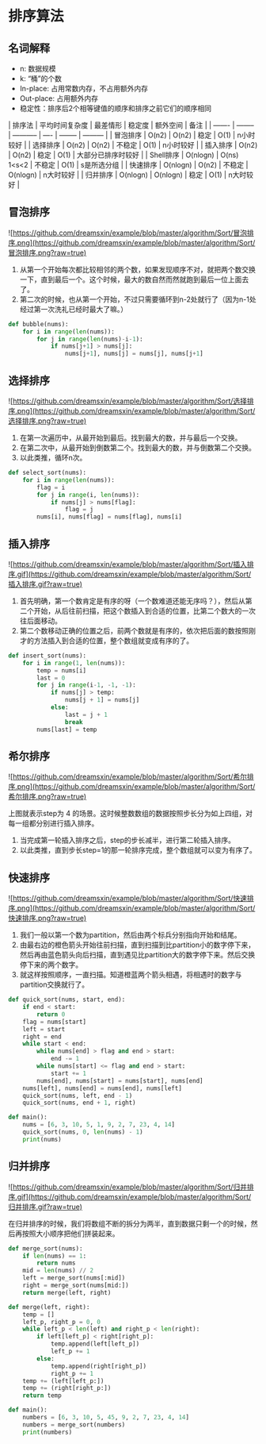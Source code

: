 # 排序算法

## 名词解释

- n: 数据规模
- k: “桶”的个数
- In-place: 占用常数内存，不占用额外内存
- Out-place: 占用额外内存
- 稳定性：排序后2个相等键值的顺序和排序之前它们的顺序相同

| 排序法 | 平均时间复杂度 | 最差情形 | 稳定度 | 额外空间 | 备注 |
| ——- | ——– | ———– | —- | ——– | ——— |
| 冒泡排序 | O(n2) | O(n2) | 稳定 | O(1) | n小时较好 |
| 选择排序 | O(n2) | O(n2) | 不稳定 | O(1) | n小时较好 |
| 插入排序 | O(n2) | O(n2) | 稳定 | O(1) | 大部分已排序时较好 |
| Shell排序 | O(nlogn) | O(ns) 1<s<2 | 不稳定 | O(1) | s是所选分组 |
| 快速排序 | O(nlogn) | O(n2) | 不稳定 | O(nlogn) | n大时较好 |
| 归并排序 | O(nlogn) | O(nlogn) | 稳定 | O(1) | n大时较好 |

## 冒泡排序

![https://github.com/dreamsxin/example/blob/master/algorithm/Sort/冒泡排序.png](https://github.com/dreamsxin/example/blob/master/algorithm/Sort/冒泡排序.png?raw=true)


1. 从第一个开始每次都比较相邻的两个数，如果发现顺序不对，就把两个数交换一下，直到最后一个。这个时候，最大的数自然而然就跑到最后一位上面去了。
2. 第二次的时候，也从第一个开始，不过只需要循环到n-2处就行了（因为n-1处经过第一次洗礼已经时最大了嘛。）

```python
def bubble(nums):
    for i in range(len(nums)):
        for j in range(len(nums)-i-1):
            if nums[j+1] > nums[j]:
                nums[j+1], nums[j] = nums[j], nums[j+1]
```

## 选择排序

![https://github.com/dreamsxin/example/blob/master/algorithm/Sort/选择排序.png](https://github.com/dreamsxin/example/blob/master/algorithm/Sort/选择排序.png?raw=true)

1. 在第一次遍历中，从最开始到最后。找到最大的数，并与最后一个交换。
2. 在第二次中，从最开始到倒数第二个。找到最大的数，并与倒数第二个交换。
3. 以此类推，循环n次。

```python
def select_sort(nums):
    for i in range(len(nums)):
        flag = i
        for j in range(i, len(nums)):
            if nums[j] > nums[flag]:
                flag = j
        nums[i], nums[flag] = nums[flag], nums[i]
```

## 插入排序

![https://github.com/dreamsxin/example/blob/master/algorithm/Sort/插入排序.gif](https://github.com/dreamsxin/example/blob/master/algorithm/Sort/插入排序.gif?raw=true)


1. 首先明确，第一个数肯定是有序的呀（一个数难道还能无序吗？），然后从第二个开始，从后往前扫描，把这个数插入到合适的位置，比第二个数大的一次往后面移动。
2. 第二个数移动正确的位置之后，前两个数就是有序的，依次把后面的数按照刚才的方法插入到合适的位置，整个数组就变成有序的了。

```python
def insert_sort(nums):
    for i in range(1, len(nums)):
        temp = nums[i]
        last = 0
        for j in range(i-1, -1, -1):
            if nums[j] > temp:
                nums[j + 1] = nums[j]
            else:
                last = j + 1
                break
        nums[last] = temp
```

## 希尔排序

![https://github.com/dreamsxin/example/blob/master/algorithm/Sort/希尔排序.png](https://github.com/dreamsxin/example/blob/master/algorithm/Sort/希尔排序.png?raw=true)

上图就表示step为 4 的场景。这时候整数数组的数据按照步长分为如上四组，对每一组都分别进行插入排序。

1. 当完成第一轮插入排序之后，step的步长减半，进行第二轮插入排序。
2. 以此类推，直到步长step=1的那一轮排序完成，整个数组就可以变为有序了。

## 快速排序

![https://github.com/dreamsxin/example/blob/master/algorithm/Sort/快速排序.png](https://github.com/dreamsxin/example/blob/master/algorithm/Sort/快速排序.png?raw=true)


1. 我们一般以第一个数为partition，然后由两个标兵分别指向开始和结尾。
2. 由最右边的橙色箭头开始往前扫描，直到扫描到比partition小的数字停下来，然后再由蓝色箭头向后扫描，直到遇见比partition大的数字停下来。然后交换停下来的两个数字。
3. 就这样按照顺序，一直扫描。知道橙蓝两个箭头相遇，将相遇时的数字与partition交换就行了。

```python
def quick_sort(nums, start, end):
    if end < start:
        return 0
    flag = nums[start]
    left = start
    right = end
    while start < end:
        while nums[end] > flag and end > start:
            end -= 1
        while nums[start] <= flag and end > start:
            start += 1
        nums[end], nums[start] = nums[start], nums[end]
    nums[left], nums[end] = nums[end], nums[left]
    quick_sort(nums, left, end - 1)
    quick_sort(nums, end + 1, right)

def main():
    nums = [6, 3, 10, 5, 1, 9, 2, 7, 23, 4, 14]
    quick_sort(nums, 0, len(nums) - 1)
    print(nums)
```

## 归并排序

![https://github.com/dreamsxin/example/blob/master/algorithm/Sort/归并排序.gif](https://github.com/dreamsxin/example/blob/master/algorithm/Sort/归并排序.gif?raw=true)

在归并排序的时候，我们将数组不断的拆分为两半，直到数据只剩一个的时候，然后再按照大小顺序把他们拼装起来。

```python
def merge_sort(nums):
    if len(nums) == 1:
        return nums
    mid = len(nums) // 2
    left = merge_sort(nums[:mid])
    right = merge_sort(nums[mid:])
    return merge(left, right)

def merge(left, right):
    temp = []
    left_p, right_p = 0, 0
    while left_p < len(left) and right_p < len(right):
        if left[left_p] < right[right_p]:
            temp.append(left[left_p])
            left_p += 1
        else:
            temp.append(right[right_p])
            right_p += 1
    temp += (left[left_p:])
    temp += (right[right_p:])
    return temp

def main():
    numbers = [6, 3, 10, 5, 45, 9, 2, 7, 23, 4, 14]
    numbers = merge_sort(numbers)
    print(numbers)
```
